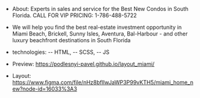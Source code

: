 - About:
Experts in sales and service for the Best New Condos in South Florida. CALL FOR VIP PRICING: 1-786-488-5722

- We will help you find the best real-estate investment opportunity in Miami Beach, Brickell, Sunny Isles, Aventura, Bal-Harbour - and other luxury beachfront destinations in South Florida

- technologies:
-- HTML,
-- SCSS,
-- JS

- Preview:
https://podlesnyi-pavel.github.io/layout_miami/

- Layout: 
https://www.figma.com/file/nHz8bflIwJaWP3P99vKTH5/miami_home_new?node-id=16033%3A3
